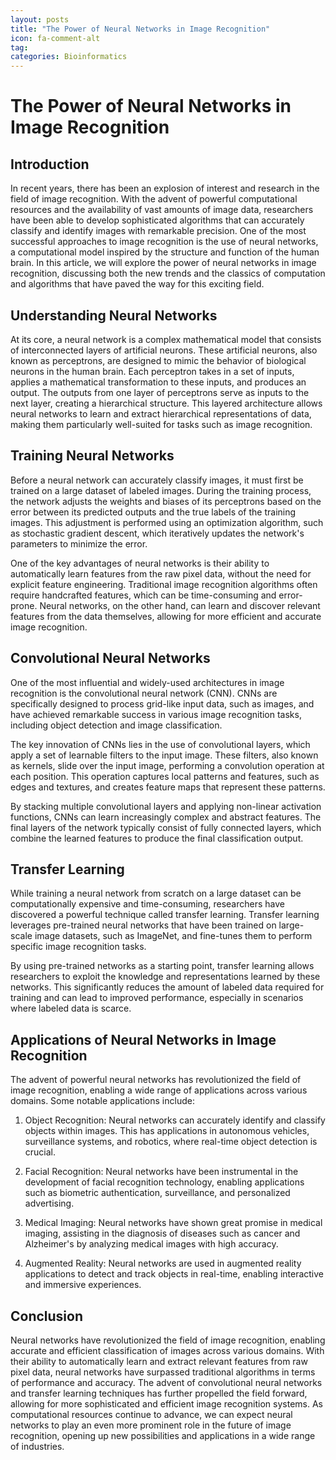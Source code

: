 ```yaml
---
layout: posts
title: "The Power of Neural Networks in Image Recognition"
icon: fa-comment-alt
tag:      
categories: Bioinformatics
---
```



# The Power of Neural Networks in Image Recognition

## Introduction

In recent years, there has been an explosion of interest and research in the field of image recognition. With the advent of powerful computational resources and the availability of vast amounts of image data, researchers have been able to develop sophisticated algorithms that can accurately classify and identify images with remarkable precision. One of the most successful approaches to image recognition is the use of neural networks, a computational model inspired by the structure and function of the human brain. In this article, we will explore the power of neural networks in image recognition, discussing both the new trends and the classics of computation and algorithms that have paved the way for this exciting field.

## Understanding Neural Networks

At its core, a neural network is a complex mathematical model that consists of interconnected layers of artificial neurons. These artificial neurons, also known as perceptrons, are designed to mimic the behavior of biological neurons in the human brain. Each perceptron takes in a set of inputs, applies a mathematical transformation to these inputs, and produces an output. The outputs from one layer of perceptrons serve as inputs to the next layer, creating a hierarchical structure. This layered architecture allows neural networks to learn and extract hierarchical representations of data, making them particularly well-suited for tasks such as image recognition.

## Training Neural Networks

Before a neural network can accurately classify images, it must first be trained on a large dataset of labeled images. During the training process, the network adjusts the weights and biases of its perceptrons based on the error between its predicted outputs and the true labels of the training images. This adjustment is performed using an optimization algorithm, such as stochastic gradient descent, which iteratively updates the network's parameters to minimize the error.

One of the key advantages of neural networks is their ability to automatically learn features from the raw pixel data, without the need for explicit feature engineering. Traditional image recognition algorithms often require handcrafted features, which can be time-consuming and error-prone. Neural networks, on the other hand, can learn and discover relevant features from the data themselves, allowing for more efficient and accurate image recognition.

## Convolutional Neural Networks

One of the most influential and widely-used architectures in image recognition is the convolutional neural network (CNN). CNNs are specifically designed to process grid-like input data, such as images, and have achieved remarkable success in various image recognition tasks, including object detection and image classification.

The key innovation of CNNs lies in the use of convolutional layers, which apply a set of learnable filters to the input image. These filters, also known as kernels, slide over the input image, performing a convolution operation at each position. This operation captures local patterns and features, such as edges and textures, and creates feature maps that represent these patterns.

By stacking multiple convolutional layers and applying non-linear activation functions, CNNs can learn increasingly complex and abstract features. The final layers of the network typically consist of fully connected layers, which combine the learned features to produce the final classification output.

## Transfer Learning

While training a neural network from scratch on a large dataset can be computationally expensive and time-consuming, researchers have discovered a powerful technique called transfer learning. Transfer learning leverages pre-trained neural networks that have been trained on large-scale image datasets, such as ImageNet, and fine-tunes them to perform specific image recognition tasks.

By using pre-trained networks as a starting point, transfer learning allows researchers to exploit the knowledge and representations learned by these networks. This significantly reduces the amount of labeled data required for training and can lead to improved performance, especially in scenarios where labeled data is scarce.

## Applications of Neural Networks in Image Recognition

The advent of powerful neural networks has revolutionized the field of image recognition, enabling a wide range of applications across various domains. Some notable applications include:

1. Object Recognition: Neural networks can accurately identify and classify objects within images. This has applications in autonomous vehicles, surveillance systems, and robotics, where real-time object detection is crucial.

2. Facial Recognition: Neural networks have been instrumental in the development of facial recognition technology, enabling applications such as biometric authentication, surveillance, and personalized advertising.

3. Medical Imaging: Neural networks have shown great promise in medical imaging, assisting in the diagnosis of diseases such as cancer and Alzheimer's by analyzing medical images with high accuracy.

4. Augmented Reality: Neural networks are used in augmented reality applications to detect and track objects in real-time, enabling interactive and immersive experiences.

## Conclusion

Neural networks have revolutionized the field of image recognition, enabling accurate and efficient classification of images across various domains. With their ability to automatically learn and extract relevant features from raw pixel data, neural networks have surpassed traditional algorithms in terms of performance and accuracy. The advent of convolutional neural networks and transfer learning techniques has further propelled the field forward, allowing for more sophisticated and efficient image recognition systems. As computational resources continue to advance, we can expect neural networks to play an even more prominent role in the future of image recognition, opening up new possibilities and applications in a wide range of industries.